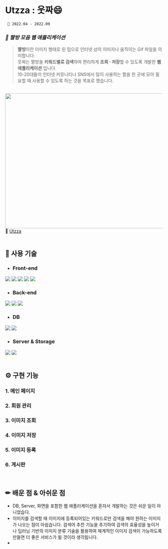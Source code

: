 # Utzza : 웃짜😄
<pre><code> 📆 2022.04 - 2022.09 </code></pre>


### *💫 짤방 모음 웹 애플리케이션*
  
> **짤방**이란 이미지 형태로 된 밈으로 인터넷 상의 이미지나 움직이는 Gif 파일을 의미합니다.  
> 웃짜는 짤방을 **키워드별로 검색**하여 편리하게 **조회 · 저장**할 수 있도록 개발한 **웹 애플리케이션** 입니다.  
> 10-20대들이 인터넷 커뮤니티나 SNS에서 많이 사용하는 짤을 한 곳에 모아 필요할 때 사용할 수 있도록 하는 것을 목표로 했습니다.  
<br/>

<img src="https://user-images.githubusercontent.com/84697687/189930060-df98eed8-8ec5-49b6-90a4-d37ed0584961.png" width="800" height="431"/>
🔗 <a href="https://utzza.herokuapp.com/">Utzza</a>
<br/><br/>

## 🔧 사용 기술
* ### Front-end
<img src="https://img.shields.io/badge/HTML5-E34F26?style=for-the-badge&logo=html5&logoColor=white"> <img src="https://img.shields.io/badge/CSS3-1572B6?style=for-the-badge&logo=CSS3&logoColor=white"> <img src="https://img.shields.io/badge/JavaScript-F7DF1E?style=for-the-badge&logo=javascript&logoColor=white"> <img src="https://img.shields.io/badge/Thymeleaf-005F0F?style=for-the-badge&logo=thymeleaf&logoColor=white"> <img src="https://img.shields.io/badge/jquery-0769AD?style=for-the-badge&logo=jquery&logoColor=white">
* ### Back-end
<img src="https://img.shields.io/badge/java-007396?style=for-the-badge&logo=java&logoColor=white"> <img src="https://img.shields.io/badge/Springboot-6DB33F?style=for-the-badge&logo=Springboot&logoColor=white"> <img src="https://img.shields.io/badge/SpringSecurity-6DB33F?style=for-the-badge&logo=SpringSecurity&logoColor=white">
* ### DB
<img src="https://img.shields.io/badge/MySQL-4479A1?style=for-the-badge&logo=mysql&logoColor=white"> <img src="https://img.shields.io/badge/MyBatis-black?style=for-the-badge&logo=mybatis&logoColor=white">
* ### Server & Storage
<img src="https://img.shields.io/badge/Heroku-430098?style=for-the-badge&logo=heroku&logoColor=white"> <img src="https://img.shields.io/badge/Cloudinary-3448C5?style=for-the-badge&logo=&logoColor=white">
<br/><br/>

## ⚙ 구현 기능
### 1. 메인 페이지

### 2. 회원 관리

### 3. 이미지 조회

### 4. 이미지 저장

### 5. 이미지 등록

### 6. 게시판

<br/>

## ✏ 배운 점 & 아쉬운 점
* DB, Server, 화면을 포함한 웹 애플리케이션을 혼자서 개발하는 것은 쉬운 일이 아니었습다. 
* 이미지를 검색할 때 이미지에 등록되어있는 키워드로만 검색을 해야 원하는 이미지가 나오는 점이 아쉽습니다. 검색어 추천 기능을 추가하여 검색의 효율성을 높이거나 딥러닝 기반의 이미지 분류 기술을 활용하여 체계적인 이미지 검색이 가능하도록 만들면 더 좋은 서비스가 될 것이라 생각됩니다.
* 

